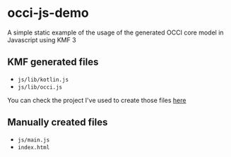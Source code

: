 # occi-js-demo

A simple static example of the usage of the generated OCCI core model in Javascript using KMF 3

## KMF generated files
 - `js/lib/kotlin.js`
 - `js/lib/occi.js`

You can check the project I've used to create those files [here](https://github.com/maxleiko/occi-kmf-demo)

## Manually created files
 - `js/main.js`
 - `index.html`
 
